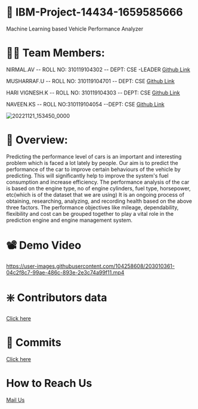 # 🔧 IBM-Project-14434-1659585666
Machine Learning based Vehicle Performance Analyzer

# 🧑‍🔧 Team Members:

NIRMAL.AV -- ROLL NO: 310119104302 -- DEPT: CSE -LEADER  [Github Link](https://github.com/NirmalNimmy23)

MUSHARRAF.U -- ROLL NO: 310119104701 -- DEPT: CSE [Github Link](https://github.com/Musharraf-U)

HARI VIGNESH.K -- ROLL NO: 310119104303 -- DEPT: CSE  [Github Link](https://github.com/HariVicky0707)

NAVEEN.KS -- ROLL NO:310119104054 --DEPT: CSE  [Github Link](https://github.com/ksnavee)

![20221121_153450_0000](https://user-images.githubusercontent.com/104258608/203023150-663fc68c-9186-4f1c-91ad-ce9618d8afad.jpg)


# 📓 Overview:

Predicting the performance level of cars is an important and interesting problem which is faced a lot lately by people. 
Our aim is to predict the performance of the car to improve certain behaviours of the vehicle by predicting. 
This will significantly help to improve the system's fuel consumption and increase efficiency.
The performance analysis of the car is based on the engine type, no of engine cylinders, fuel type, horsepower, etc(which is of the dataset that we are using) 
It is an ongoing process of obtaining, researching, analyzing, and recording health based on the above three factors.
The performance objectives like mileage, dependability, flexibility and cost can be grouped together to play a vital role in 
the prediction engine and engine management system.

# 📽️ Demo Video
https://user-images.githubusercontent.com/104258608/203010361-04c2f8c7-99ae-486c-893e-2e3c74a99f11.mp4

# ❇️ Contributors data
 [Click here](https://github.com/IBM-EPBL/IBM-Project-14434-1659585666/graphs/contributors)
 
# 🔌 Commits
 [Click here](https://github.com/IBM-EPBL/IBM-Project-14434-1659585666/graphs/commit-activity)
 
 # How to Reach Us
 [Mail Us](nirmalnimmyav@gmail.com)












